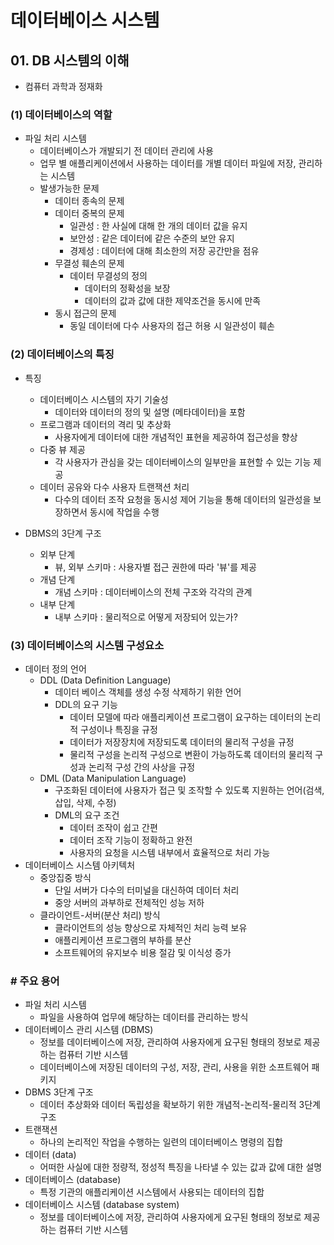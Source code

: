 # 데이터베이스 시스템

## 01. DB 시스템의 이해

- 컴퓨터 과학과 정재화

### (1) 데이터베이스의 역할

- 파일 처리 시스템
    - 데이터베이스가 개발되기 전 데이터 관리에 사용
    - 업무 별 애플리케이션에서 사용하는 데이터를 개별 데이터 파일에 저장, 관리하는 시스템
    - 발생가능한 문제
        - 데이터 종속의 문제
        - 데이터 중복의 문제
            - 일관성 : 한 사실에 대해 한 개의 데이터 값을 유지
            - 보안성 : 같은 데이터에 같은 수준의 보안 유지
            - 경제성 : 데이터에 대해 최소한의 저장 공간만을 점유
        - 무결성 훼손의 문제
            - 데이터 무결성의 정의
                - 데이터의 정확성을 보장
                - 데이터의 값과 값에 대한 제약조건을 동시에 만족
        - 동시 접근의 문제
            - 동일 데이터에 다수 사용자의 접근 허용 시 일관성이 훼손

### (2) 데이터베이스의 특징

- 특징
    - 데이터베이스 시스템의 자기 기술성
        - 데이터와 데이터의 정의 및 설명 (메타데이터)을 포함
    - 프로그램과 데이터의 격리 및 추상화
        - 사용자에게 데이터에 대한 개념적인 표현을 제공하여 접근성을 향상
    - 다중 뷰 제공
        - 각 사용자가 관심을 갖는 데이터베이스의 일부만을 표현할 수 있는 기능 제공
    - 데이터 공유와 다수 사용자 트랜잭션 처리
        - 다수의 데이터 조작 요청을 동시성 제어 기능을 통해 데이터의 일관성을 보장하면서 동시에 작업을 수행

- DBMS의 3단계 구조
    - 외부 단계
        - 뷰, 외부 스키마 : 사용자별 접근 권한에 따라 '뷰'를 제공
    - 개념 단계
        - 개념 스키마 : 데이터베이스의 전체 구조와 각각의 관계
    - 내부 단계
        - 내부 스키마 : 물리적으로 어떻게 저장되어 있는가?

### (3) 데이터베이스의 시스템 구성요소

- 데이터 정의 언어
    - DDL (Data Definition Language)
        - 데이터 베이스 객체를 생성 수정 삭제하기 위한 언어
        - DDL의 요구 기능
            - 데이터 모델에 따라 애플리케이션 프로그램이 요구하는 데이터의 논리적 구성이나 특징을 규정
            - 데이터가 저장장치에 저장되도록 데이터의 물리적 구성을 규정
            - 물리적 구성을 논리적 구성으로 변환이 가능하도록 데이터의 물리적 구성과 논리적 구성 간의 사상을 규정
    - DML (Data Manipulation Language)
        - 구조화된 데이터에 사용자가 접근 및 조작할 수 있도록 지원하는 언어(검색, 삽입, 삭제, 수정)
        - DML의 요구 조건
            - 데이터 조작이 쉽고 간편
            - 데이터 조작 기능이 정확하고 완전
            - 사용자의 요청을 시스템 내부에서 효율적으로 처리 가능
- 데이터베이스 시스템 아키텍처
    - 중앙집중 방식
        - 단일 서버가 다수의 터미널을 대신하여 데이터 처리
        - 중앙 서버의 과부하로 전체적인 성능 저하
    - 클라이언트-서버(분산 처리) 방식
        - 클라이언트의 성능 향상으로 자체적인 처리 능력 보유
        - 애플리케이션 프로그램의 부하를 분산
        - 소프트웨어의 유지보수 비용 절감 및 이식성 증가

### # 주요 용어

- 파일 처리 시스템
    - 파일을 사용하여 업무에 해당하는 데이터를 관리하는 방식
- 데이터베이스 관리 시스템 (DBMS)
    - 정보를 데이터베이스에 저장, 관리하여 사용자에게 요구된 형태의 정보로 제공하는 컴퓨터 기반 시스템
    - 데이터베이스에 저장된 데이터의 구성, 저장, 관리, 사용을 위한 소프트웨어 패키지
- DBMS 3단계 구조
    - 데이터 추상화와 데이터 독립성을 확보하기 위한 개념적-논리적-물리적 3단계 구조
- 트랜잭션
    - 하나의 논리적인 작업을 수행하는 일련의 데이터베이스 명령의 집합
- 데이터 (data)
    - 어떠한 사실에 대한 정량적, 정성적 특징을 나타낼 수 있는 값과 값에 대한 설명
- 데이터베이스 (database)
    - 특정 기관의 애플리케이션 시스템에서 사용되는 데이터의 집합
- 데이터베이스 시스템 (database system)
    - 정보를 데이터베이스에 저장, 관리하여 사용자에게 요구된 형태의 정보로 제공하는 컴퓨터 기반 시스템